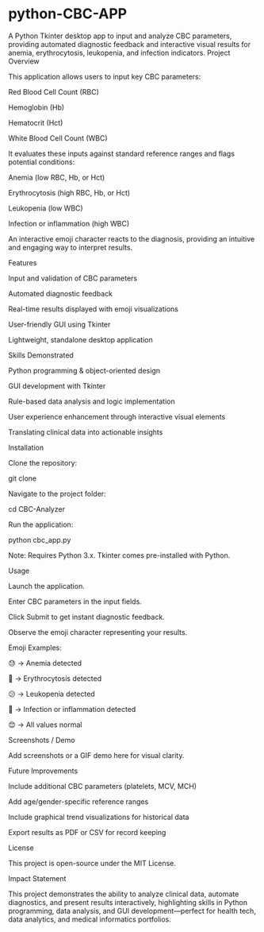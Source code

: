 # python-CBC-APP
A Python Tkinter desktop app to input and analyze CBC parameters, providing automated diagnostic feedback and interactive visual results for anemia, erythrocytosis, leukopenia, and infection indicators.
Project Overview

This application allows users to input key CBC parameters:

Red Blood Cell Count (RBC)

Hemoglobin (Hb)

Hematocrit (Hct)

White Blood Cell Count (WBC)

It evaluates these inputs against standard reference ranges and flags potential conditions:

Anemia (low RBC, Hb, or Hct)

Erythrocytosis (high RBC, Hb, or Hct)

Leukopenia (low WBC)

Infection or inflammation (high WBC)

An interactive emoji character reacts to the diagnosis, providing an intuitive and engaging way to interpret results.

Features

Input and validation of CBC parameters

Automated diagnostic feedback

Real-time results displayed with emoji visualizations

User-friendly GUI using Tkinter

Lightweight, standalone desktop application

Skills Demonstrated

Python programming & object-oriented design

GUI development with Tkinter

Rule-based data analysis and logic implementation

User experience enhancement through interactive visual elements

Translating clinical data into actionable insights

Installation

Clone the repository:

git clone <repository-url>


Navigate to the project folder:

cd CBC-Analyzer


Run the application:

python cbc_app.py


Note: Requires Python 3.x. Tkinter comes pre-installed with Python.

Usage

Launch the application.

Enter CBC parameters in the input fields.

Click Submit to get instant diagnostic feedback.

Observe the emoji character representing your results.

Emoji Examples:

😓 → Anemia detected

🤯 → Erythrocytosis detected

😕 → Leukopenia detected

🤒 → Infection or inflammation detected

😊 → All values normal

Screenshots / Demo

Add screenshots or a GIF demo here for visual clarity.






Future Improvements

Include additional CBC parameters (platelets, MCV, MCH)

Add age/gender-specific reference ranges

Include graphical trend visualizations for historical data

Export results as PDF or CSV for record keeping

License

This project is open-source under the MIT License.

Impact Statement

This project demonstrates the ability to analyze clinical data, automate diagnostics, and present results interactively, highlighting skills in Python programming, data analysis, and GUI development—perfect for health tech, data analytics, and medical informatics portfolios.
